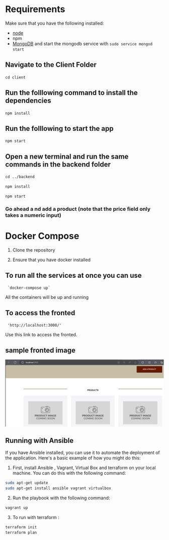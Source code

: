 # Requirements
Make sure that you have the following installed:
- [node](https://www.digitalocean.com/community/tutorials/how-to-install-node-js-on-ubuntu-18-04) 
- npm 
- [MongoDB](https://docs.mongodb.com/manual/tutorial/install-mongodb-on-ubuntu/) and start the mongodb service with `sudo service mongod start`

## Navigate to the Client Folder 
 `cd client`

## Run the folllowing command to install the dependencies 
 `npm install`

## Run the folllowing to start the app
 `npm start`

## Open a new terminal and run the same commands in the backend folder
 `cd ../backend`

 `npm install`

 `npm start`

 ### Go ahead a nd add a product (note that the price field only takes a numeric input)

 # Docker Compose
 1. Clone the repository

 2. Ensure that you have docker installed

 ## To run all the services at once you can use 
     `docker-compose up`
     
   All the containers will be up and running

 ##   To access the fronted 
     'http://localhost:3000/' 
   Use this link to access the fronted.
  ## sample fronted image

   ![alt text](image-2.png)


## Running with Ansible

If you have Ansible installed, you can use it to automate the deployment of the application. Here's a basic example of how you might do this:

1. First, install Ansible , Vagrant, Virtual Box and terraform on your local machine. You can do this with the following command:

```bash
sudo apt-get update
sudo apt-get install ansible vagrant virtualbox
```


2. Run the playbook with the following command:
  
```bash
vagrant up 
```
3. To run with terraform :
```bash
terraform init
terraform plan 
```
